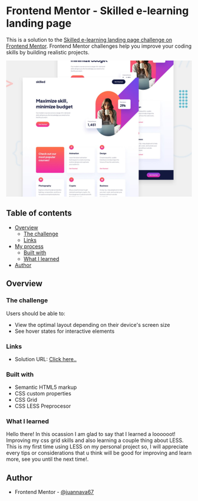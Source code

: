 # Frontend Mentor - Skilled e-learning landing page


This is a solution to the [Skilled e-learning landing page challenge on Frontend Mentor](https://www.frontendmentor.io/challenges/skilled-elearning-landing-page-S1ObDrZ8q). Frontend Mentor challenges help you improve your coding skills by building realistic projects.

![Design preview for the Skilled e-learning landing page coding challenge](./preview.jpg)

## Table of contents

- [Overview](#overview)
  - [The challenge](#the-challenge)
  - [Links](#links)
- [My process](#my-process)
  - [Built with](#built-with)
  - [What I learned](#what-i-learned)
- [Author](#author)

## Overview

### The challenge

Users should be able to:

- View the optimal layout depending on their device's screen size
- See hover states for interactive elements

### Links
- Solution URL: [Click here..](https://skilled-e-learning-nava.netlify.app/)

### Built with

- Semantic HTML5 markup
- CSS custom properties
- CSS Grid
- CSS LESS Preprocesor

### What I learned

Hello there! In this ocassion I am glad to say that I learned a loooooot! Improving my css grid skills and also learning a couple thing about LESS. <br>This is my first time using LESS on my personal project so, I will appreciate every tips or considerations that u think will be good for improving and learn more, see you until the next time!.

## Author

- Frontend Mentor - [@juannava67](https://www.frontendmentor.io/profile/juannava67)
